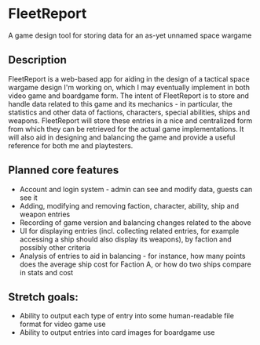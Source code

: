 # FleetReport
A game design tool for storing data for an as-yet unnamed space wargame

## Description

FleetReport is a web-based app for aiding in the design of a tactical space wargame design I'm working on, which I may eventually implement in both video game and boardgame form. The intent of FleetReport is to store and handle data related to this game and its mechanics - in particular, the statistics and other data of factions, characters, special abilities, ships and weapons. FleetReport will store these entries in a nice and centralized form from which they can be retrieved for the actual game implementations. It will also aid in designing and balancing the game and provide a useful reference for both me and playtesters.

## Planned core features

- Account and login system - admin can see and modify data, guests can see it
- Adding, modifying and removing faction, character, ability, ship and weapon entries
- Recording of game version and balancing changes related to the above
- UI for displaying entries (incl. collecting related entries, for example accessing a ship should also display its weapons), by faction and possibly other criteria
- Analysis of entries to aid in balancing - for instance, how many points does the average ship cost for Faction A, or how do two ships compare in stats and cost

## Stretch goals:
- Ability to output each type of entry into some human-readable file format for video game use
- Ability to output entries into card images for boardgame use
